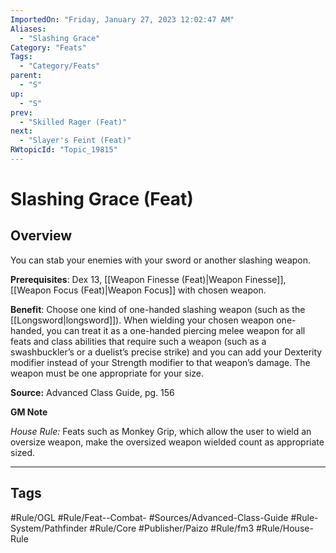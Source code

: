 ```yaml
---
ImportedOn: "Friday, January 27, 2023 12:02:47 AM"
Aliases:
  - "Slashing Grace"
Category: "Feats"
Tags:
  - "Category/Feats"
parent:
  - "S"
up:
  - "S"
prev:
  - "Skilled Rager (Feat)"
next:
  - "Slayer's Feint (Feat)"
RWtopicId: "Topic_19815"
---
```

# Slashing Grace (Feat)
## Overview
You can stab your enemies with your sword or another slashing weapon.

**Prerequisites**: Dex 13, [[Weapon Finesse (Feat)|Weapon Finesse]], [[Weapon Focus (Feat)|Weapon Focus]] with chosen weapon.

**Benefit**: Choose one kind of one-handed slashing weapon (such as the [[Longsword|longsword]]). When wielding your chosen weapon one-handed, you can treat it as a one-handed piercing melee weapon for all feats and class abilities that require such a weapon (such as a swashbuckler’s or a duelist’s precise strike) and you can add your Dexterity modifier instead of your Strength modifier to that weapon’s damage. The weapon must be one appropriate for your size.

**Source:** Advanced Class Guide, pg. 156

**GM Note**

*House Rule:* Feats such as Monkey Grip, which allow the user to wield an oversize weapon, make the oversized weapon wielded count as appropriate sized.


---
## Tags
#Rule/OGL #Rule/Feat--Combat- #Sources/Advanced-Class-Guide #Rule-System/Pathfinder #Rule/Core #Publisher/Paizo #Rule/fm3 #Rule/House-Rule

